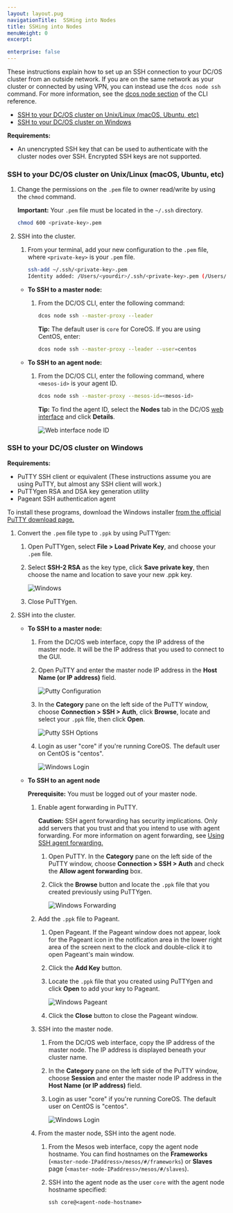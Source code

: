 ```yaml
---
layout: layout.pug
navigationTitle:  SSHing into Nodes
title: SSHing into Nodes
menuWeight: 0
excerpt:

enterprise: false
---
```


<!-- This source repo for this topic is https://github.com/dcos/dcos-docs -->


These instructions explain how to set up an SSH connection to your DC/OS cluster from an outside network. If you are on the same network as your cluster or connected by using VPN, you can instead use the `dcos node ssh` command. For more information, see the [dcos node section][1] of the CLI reference.

*   [SSH to your DC/OS cluster on Unix/Linux (macOS, Ubuntu, etc)][2]
*   [SSH to your DC/OS cluster on Windows][3]

**Requirements:**

*   An unencrypted SSH key that can be used to authenticate with the cluster nodes over SSH. Encrypted SSH keys are not supported.

### <a name="unix"></a>SSH to your DC/OS cluster on Unix/Linux (macOS, Ubuntu, etc)

1.  Change the permissions on the `.pem` file to owner read/write by using the `chmod` command.

    **Important:** Your `.pem` file must be located in the `~/.ssh` directory.

    ```bash
    chmod 600 <private-key>.pem
    ```

2.  SSH into the cluster.

    1.  From your terminal, add your new configuration to the `.pem` file, where `<private-key>` is your `.pem` file.

        ```bash
        ssh-add ~/.ssh/<private-key>.pem
        Identity added: /Users/<yourdir>/.ssh/<private-key>.pem (/Users/<yourdir>/.ssh/<private-key>.pem)
        ```

    *   **To SSH to a master node:**

        1.  From the DC/OS CLI, enter the following command:

            ```bash
            dcos node ssh --master-proxy --leader
            ```

            **Tip:** The default user is `core` for CoreOS. If you are using CentOS, enter:

            ```bash
            dcos node ssh --master-proxy --leader --user=centos
            ```

    *   **To SSH to an agent node:**

        1.  From the DC/OS CLI, enter the following command, where `<mesos-id>` is your agent ID.

            ```bash
            dcos node ssh --master-proxy --mesos-id=<mesos-id>
            ```

            **Tip:** To find the agent ID, select the **Nodes** tab in the DC/OS [web interface](/1.10/gui/) and click **Details**.

            ![Web interface node ID](/1.10/img/ssh-node-id.png)


### <a name="windows"></a>SSH to your DC/OS cluster on Windows

**Requirements:**

*   PuTTY SSH client or equivalent (These instructions assume you are using PuTTY, but almost any SSH client will work.)
*   PuTTYgen RSA and DSA key generation utility
*   Pageant SSH authentication agent

To install these programs, download the Windows installer <a href="http://www.chiark.greenend.org.uk/~sgtatham/putty/download.html" target="_blank">from the official PuTTY download page.</a>

1.  Convert the `.pem` file type to `.ppk` by using PuTTYgen:

    1.  Open PuTTYgen, select **File > Load Private Key**, and choose your `.pem` file.

    2.  Select **SSH-2 RSA** as the key type, click **Save private key**, then choose the name and location to save your new .ppk key.

        ![Windows](/1.10/img/windowsputtykey.png)

    3.  Close PuTTYgen.

2.  SSH into the cluster.

    *   **To SSH to a master node:**

        1.  From the DC/OS web interface, copy the IP address of the master node. It will be the IP address that you used to connect to the GUI.

        2.  Open PuTTY and enter the master node IP address in the **Host Name (or IP address)** field.

            ![Putty Configuration](/1.10/img/windowsputtybasic.png)

        3.  In the **Category** pane on the left side of the PuTTY window, choose **Connection > SSH > Auth**, click **Browse**, locate and select your `.ppk` file, then click **Open**.

            ![Putty SSH Options](/1.10/img/windowsputtysshopt.png)

        4.  Login as user "core" if you're running CoreOS. The default user on CentOS is "centos".

            ![Windows Login](/1.10/img/windowscore.png)

    *   **To SSH to an agent node**

        **Prerequisite:** You must be logged out of your master node.

        1.  Enable agent forwarding in PuTTY.

            **Caution:** SSH agent forwarding has security implications. Only add servers that you trust and that you intend to use with agent forwarding. For more information on agent forwarding, see <a href="https://developer.github.com/guides/using-ssh-agent-forwarding/" target="_blank">Using SSH agent forwarding.</a>

            1.  Open PuTTY. In the **Category** pane on the left side of the PuTTY window, choose **Connection > SSH > Auth** and check the **Allow agent forwarding** box.

            2.  Click the **Browse** button and locate the `.ppk` file that you created previously using PuTTYgen.

                ![Windows Forwarding](/1.10/img/windowsforwarding.png)

        2.  Add the `.ppk` file to Pageant.

            1.  Open Pageant. If the Pageant window does not appear, look for the Pageant icon in the notification area in the lower right area of the screen next to the clock and double-click it to open Pageant's main window.

            2.  Click the **Add Key** button.

            3.  Locate the `.ppk` file that you created using PuTTYgen and click **Open** to add your key to Pageant.

                ![Windows Pageant](/1.10/img/windowspageant.png)

            4.  Click the **Close** button to close the Pageant window.

        3.  SSH into the master node.

            1.  From the DC/OS web interface, copy the IP address of the master node. The IP address is displayed beneath your cluster name.

            2.  In the **Category** pane on the left side of the PuTTY window, choose **Session** and enter the master node IP address in the **Host Name (or IP address)** field.

            4.  Login as user "core" if you're running CoreOS. The default user on CentOS is "centos".

                ![Windows Login](/1.10/img/windowscore.png)

        4.  From the master node, SSH into the agent node.

            1.  From the Mesos web interface, copy the agent node hostname. You can find hostnames on the **Frameworks** (`<master-node-IPaddress>/mesos/#/frameworks`) or **Slaves** page (`<master-node-IPaddress>/mesos/#/slaves`).

            2.  SSH into the agent node as the user `core` with the agent node hostname specified:

                    ssh core@<agent-node-hostname>

 [1]: /1.10/cli/command-reference/
 [2]: #unix
 [3]: #windows
 [4]: /1.10/installing/evaluation/community-supported-methods/aws/



